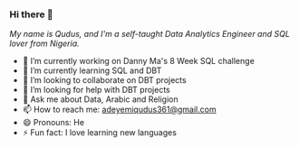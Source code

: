 ### Hi there 👋
*My name is Qudus, and I'm a self-taught Data Analytics Engineer and SQL lover from Nigeria.*

- 🔭 I’m currently working on Danny Ma's 8 Week SQL challenge
- 🌱 I’m currently learning SQL and DBT
- 👯 I’m looking to collaborate on DBT projects
- 🤔 I’m looking for help with DBT projects
- 💬 Ask me about Data, Arabic and Religion
- 📫 How to reach me: adeyemiqudus361@gmail.com
- 😄 Pronouns: He
- ⚡ Fun fact: I love learning new languages

